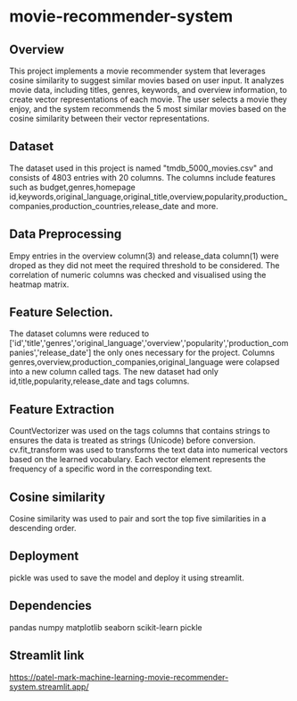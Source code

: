 # movie-recommender-system
## Overview
This project implements a movie recommender system that leverages cosine similarity to suggest similar movies based on user input. It analyzes movie data, including titles, genres, keywords, and overview information, to create vector representations of each movie. The user selects a movie they enjoy, and the system recommends the 5 most similar movies based on the cosine similarity between their vector representations.

## Dataset
The dataset used in this project is named "tmdb_5000_movies.csv" and consists of 4803 entries with 20 columns. The columns include features such as budget,genres,homepage	id,keywords,original_language,original_title,overview,popularity,production_companies,production_countries,release_date	and more.

## Data Preprocessing
Empy entries in the overview column(3) and release_data column(1) were droped as they did not meet the required threshold to be considered.
The correlation of numeric columns was checked and visualised using the heatmap matrix.

## Feature Selection.
The dataset columns were reduced to ['id','title','genres','original_language','overview','popularity','production_companies','release_date'] the only ones necessary for the project.
Columns genres,overview,production_companies,original_language were colapsed into a new column called tags.
The new dataset had only id,title,popularity,release_date	 and tags columns.

## Feature Extraction
CountVectorizer was used on the tags columns that contains strings to ensures the data is treated as strings (Unicode) before conversion.
cv.fit_transform was used to transforms the text data into numerical vectors based on the learned vocabulary. Each vector element represents the frequency of a specific word in the corresponding text.

## Cosine similarity
Cosine similarity was used to pair and sort the top five similarities in a descending order.

## Deployment
pickle was used to save the model and deploy it using streamlit.

## Dependencies
pandas
numpy
matplotlib
seaborn
scikit-learn
pickle

## Streamlit link
https://patel-mark-machine-learning-movie-recommender-system.streamlit.app/
